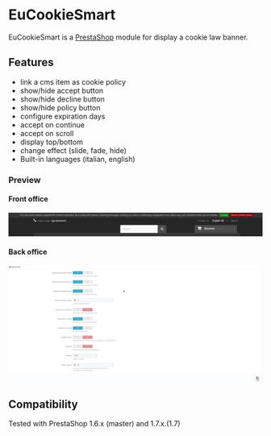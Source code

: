 # EuCookieSmart

EuCookieSmart is a  [PrestaShop](https://www.prestashop.com/it) module for display a cookie law banner.

## Features

  * link a cms item as cookie policy
  * show/hide accept button
  * show/hide decline button
  * show/hide policy button
  * configure expiration days
  * accept on continue
  * accept on scroll
  * display top/bottom
  * change effect (slide, fade, hide)
  * Built-in languages (italian, english)
  
### Preview
#### Front office

![cookie banner](img/screen1.png)

#### Back office

![cookie banner backoffice](img/screen2.png)



## Compatibility
Tested with PrestaShop 1.6.x (master) and 1.7.x.(1.7)